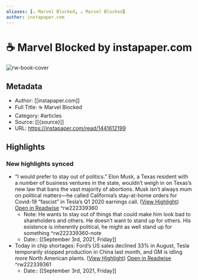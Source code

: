 ```yaml
---
aliases: [☕️ Marvel Blocked, ☕️ Marvel Blocked]
author: instapaper.com
---
```

# ☕️ Marvel Blocked by instapaper.com

![rw-book-cover](https://readwise-assets.s3.amazonaws.com/static/images/article3.5c705a01b476.png)

## Metadata
- Author: [[instapaper.com]]
- Full Title: ☕️ Marvel Blocked
- Category: #articles
- Source: [[{source}]]
- URL: https://instapaper.com/read/1441612199

## Highlights
### New highlights synced
- “I would prefer to stay out of politics.”
  Elon Musk, a Texas resident with a number of business ventures in the state, wouldn’t weigh in on Texas’s new law that bans the vast majority of abortions. Musk isn’t always mum on political matters—he called California’s stay-at-home orders for Covid-19 “fascist” in Tesla’s Q1 2020 earnings call. ([View Highlight](https://instapaper.com/read/1441612199/17359705)) [Open in Readwise](https://readwise.io/open/222339360) ^rw222339360
    - Note: He wants to stay out of things that could make him look bad to shareholders and others. He doesn’t want to stand up for others. His existence is inherently political, he might as well stand up for something ^rw222339360-note
    - Date:: [[September 3rd, 2021, Friday]]
- Today in chip shortages: Ford’s US sales declined 33% in August, Tesla temporarily stopped production in China last month, and GM is idling more North American plants. ([View Highlight](https://instapaper.com/read/1441612199/17359707)) [Open in Readwise](https://readwise.io/open/222339361) ^rw222339361
    - Date:: [[September 3rd, 2021, Friday]]
